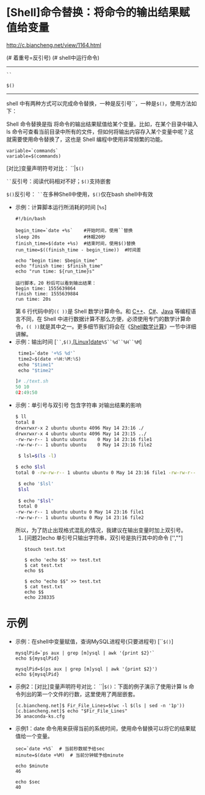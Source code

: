 # \[Shell]命令替换：将命令的输出结果赋值给变量

<http://c.biancheng.net/view/1164.html>

(# 着重号=反引号) (# shell中运行命令)

***

` `` `

`$()`

***

shell 中有两种方式可以完成命令替换，一种是反引号\`\`，一种是`$()`，使用方法如下：

Shell 命令替换是指 将命令的输出结果赋值给某个变量。比如，在某个目录中输入 ls 命令可查看当前目录中所有的文件，但如何将输出内容存入某个变量中呢？这就需要使用命令替换了，这也是 Shell 编程中使用非常频繁的功能。

```纯文本
variable=`commands`
variable=$(commands)
```

\[对比]变量声明符号对比： \`\`|`$()`

&#x20;` `` `反引号：阅读代码相对不好；`$()`支持嵌套

`$()`反引号： ` `` `在多种Shell中使用，`$()`仅在bash shell中有效

-   示例：计算脚本运行所消耗的时间  \[`%s`]
    ```纯文本
    #!/bin/bash

    begin_time=`date +%s`    #开始时间，使用``替换
    sleep 20s                #休眠20秒
    finish_time=$(date +%s)  #结束时间，使用$()替换
    run_time=$((finish_time - begin_time))  #时间差

    echo "begin time: $begin_time"
    echo "finish time: $finish_time"
    echo "run time: ${run_time}s"
    ```
    ```纯文本
    运行脚本，20 秒后可以看到输出结果：
    begin time: 1555639864
    finish time: 1555639884
    run time: 20s
    ```
    第 6 行代码中的`(( ))`是 Shell 数学计算命令。和 [C++](http://c.biancheng.net/cplus/ "C++")、[C#](http://c.biancheng.net/csharp/ "C#")、[Java](http://c.biancheng.net/java/ "Java") 等编程语言不同，在 Shell 中进行数据计算不那么方便，必须使用专门的数学计算命令，`(( ))`就是其中之一。更多细节我们将会在《[Shell数学计算](http://c.biancheng.net/view/1169.html "Shell数学计算")》一节中详细讲解。
-   示例：输出时间 \[` `` `,`$()`,[\[Linux\]date](\[Linux]date_qiVWra7JVUe1qYbHvoZCqn.md "\[Linux]date")`%S``%d``%H``%M`]
    ```python
     time1=`date '+%S %d'`
     time2=$(date +%H:%M:%S)
     echo "$time1"
     echo "$time2"
    ```
    ```python
    ]# ./text.sh   
    50 10
    02:49:50
    ```
-   示例：单引号与双引号 包含字符串 对输出结果的影响
    ```bash
    $ ll
    total 8
    drwxrwxr-x 2 ubuntu ubuntu 4096 May 14 23:16 ./
    drwxrwxr-x 4 ubuntu ubuntu 4096 May 14 23:15 ../
    -rw-rw-r-- 1 ubuntu ubuntu    0 May 14 23:16 file1
    -rw-rw-r-- 1 ubuntu ubuntu    0 May 14 23:16 file2

     $ lsl=$(ls -l) 

    $ echo $lsl
    total 0 -rw-rw-r-- 1 ubuntu ubuntu 0 May 14 23:16 file1 -rw-rw-r-- 1 ubuntu ubuntu 0 May 14 23:16 file2

     $ echo '$lsl'
     $lsl 
     
     $ echo "$lsl"
     total 0
    -rw-rw-r-- 1 ubuntu ubuntu 0 May 14 23:16 file1
    -rw-rw-r-- 1 ubuntu ubuntu 0 May 14 23:16 file2
    ```
    所以，为了防止出现格式混乱的情况，我建议在输出变量时加上双引号。&#x20;
    1.  \[问题2]echo 单引号只输出字符串，双引号是执行其中的命令 \['',""]
        ```纯文本
        $touch test.txt

        $ echo 'echo $$' >> test.txt 
        $ cat test.txt 
        echo $$

        $ echo "echo $$" >> test.txt   
        $ cat test.txt               
        echo $$
        echo 238335
        ```



# 示例

-   示例：在shell中变量赋值，查询MySQL进程号(只要进程号) \[\`\``$()`]
    ```纯文本
    mysqlPid=`ps aux | grep [m]ysql | awk '{print $2}'`
    echo ${mysqlPid}

    ```
    ```纯文本
    mysqlPid=$(ps aux | grep [m]ysql | awk '{print $2}')
    echo ${mysqlPid}
    ```
-   示例2：\[对比]变量声明符号对比： \`\`|`$()`：下面的例子演示了使用计算 ls 命令列出的第一个文件的行数，这里使用了两层嵌套。
    ```纯文本
    [c.biancheng.net]$ Fir_File_Lines=$(wc -l $(ls | sed -n '1p'))
    [c.biancheng.net]$ echo "$Fir_File_Lines"
    36 anaconda-ks.cfg
    ```
-   示例1：date 命令用来获得当前的系统时间，使用命令替换可以将它的结果赋值给一个变量。
    ```纯文本
    sec=`date +%S`  # 当前秒数赋予给sec
    minute=$(date +%M)  # 当前分钟赋予给minute
    ```
    ```纯文本
    echo $minute      
    46

    echo $sec
    40

    ```

